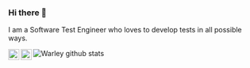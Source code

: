### Hi there 👋

I am a Software Test Engineer who loves to develop tests in all possible ways.

<a target="_blank" href="https://www.linkedin.com/in/warley-gabriel-b5171370/">
  <img align="left" alt="LinkdeIN" width="22px" src="https://cdn.jsdelivr.net/npm/simple-icons@v3/icons/linkedin.svg" />
</a>
<a target="_blank" href="mailto:wgabrieldapaixao@gmail.com">
  <img align="left" alt="Gmail" width="22px" src="https://cdn.jsdelivr.net/npm/simple-icons@v3/icons/gmail.svg" />
</a>  

![Warley github stats](https://github-readme-stats.vercel.app/api?username=warleygabriel&show_icons=true)
